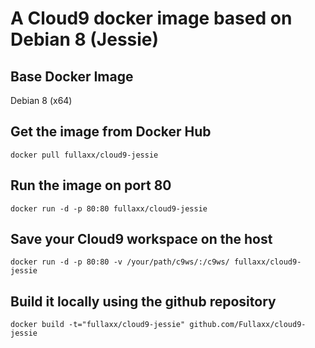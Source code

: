# A Cloud9 docker image based on Debian 8 (Jessie)

## Base Docker Image
Debian 8 (x64)

## Get the image from Docker Hub

    docker pull fullaxx/cloud9-jessie

## Run the image on port 80

    docker run -d -p 80:80 fullaxx/cloud9-jessie

## Save your Cloud9 workspace on the host

    docker run -d -p 80:80 -v /your/path/c9ws/:/c9ws/ fullaxx/cloud9-jessie

## Build it locally using the github repository

    docker build -t="fullaxx/cloud9-jessie" github.com/Fullaxx/cloud9-jessie
